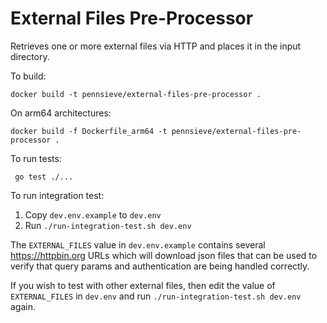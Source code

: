 # External Files Pre-Processor

Retrieves one or more external files via HTTP and places it in the input directory.

To build:

`docker build -t pennsieve/external-files-pre-processor .`

On arm64 architectures:

`docker build -f Dockerfile_arm64 -t pennsieve/external-files-pre-processor .`

To run tests:

` go test ./...`

To run integration test:

1. Copy `dev.env.example` to `dev.env`
2. Run `./run-integration-test.sh dev.env`

The `EXTERNAL_FILES` value in `dev.env.example` contains several https://httpbin.org URLs which will download json
files that
can be used to verify that query params and authentication are being handled correctly.

If you wish to test with other external files, then edit the value of `EXTERNAL_FILES` in `dev.env` and
run `./run-integration-test.sh dev.env` again.
